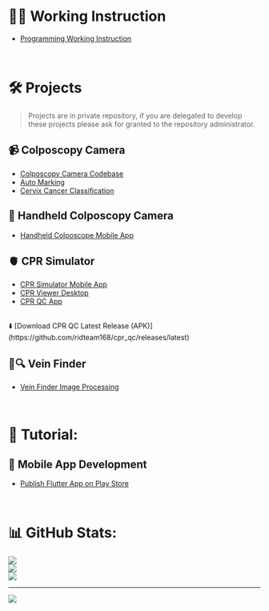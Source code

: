 # 🧑‍💻 Working Instruction
- [Programming Working Instruction](/programming_working_instruction.md)

<br>

# 🛠️ Projects
> Projects are in private repository, if you are delegated to develop these projects please ask for granted to the repository administrator.

## 📹 Colposcopy Camera
- [Colposcopy Camera Codebase](https://github.com/ridteam168/colposcopy_camera)
- [Auto Marking](https://github.com/ridteam168/auto_mark_colposcopy)
- [Cervix Cancer Classification](https://github.com/ridteam168/cervix_cancer_classification_CNN)

## 🤳 Handheld Colposcopy Camera
- [Handheld Colposcope Mobile App](https://github.com/ridteam168/mobile_colposcope_flutterapp)

## 🫀 CPR Simulator
- [CPR Simulator Mobile App](https://github.com/ridteam168/cpr_sim_flutterapp)
- [CPR Viewer Desktop](https://github.com/ridteam168/cpr_viewer_desktop)
- [CPR QC App](https://github.com/ridteam168/cpr_qc)
<br>
⬇️ [Download CPR QC Latest Release (APK)](https://github.com/ridteam168/cpr_qc/releases/latest)

## 💢🔍 Vein Finder
- [Vein Finder Image Processing](https://github.com/ridteam168/vein_finder_image_processing)

<br>

# 📜 Tutorial:
## 📱 Mobile App Development
- [Publish Flutter App on Play Store](https://dhruvnakum.hashnode.dev/how-to-publish-flutter-app-on-play-store)

<br>

# 📊 GitHub Stats:
![](https://github-readme-stats.vercel.app/api?username=ridteam168&theme=dark&hide_border=false&include_all_commits=false&count_private=false)<br/>
![](https://github-readme-streak-stats.herokuapp.com/?user=ridteam168&theme=dark&hide_border=false)<br/>
![](https://github-readme-stats.vercel.app/api/top-langs/?username=ridteam168&theme=dark&hide_border=false&include_all_commits=false&count_private=false&layout=compact)

---
[![](https://visitcount.itsvg.in/api?id=ridteam168&icon=0&color=0)](https://visitcount.itsvg.in)
